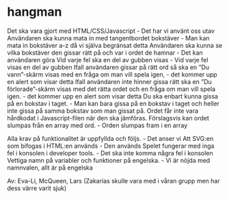 # hangman

Det ska vara gjort med HTML/CSS/Javascript - Det har vi använt oss utav
Användaren ska kunna mata in med tangentbordet bokstäver - Man kan mata in bokstäver a-z då vi själva begränsat detta
Användaren ska kunna se vilka bokstäver den gissar rätt på och var i ordet de hamnar - Det kan användaren göra
Vid varje fel ska en del av gubben visas - Vid varje fel visas en del av gubben
Ifall användaren gissar på rätt ord så ska en ”Du vann”-skärm visas med en fråga om man vill spela igen, - det kommer upp en alert som visar detta
Ifall användaren inte hinner gissa rätt ska en ”Du förlorade”-skärm visas med det rätta ordet och en fråga om man vill spela igen. - det kommer upp en alert som visar detta
Du ska enbart kunna gissa på en bokstav i taget. - Man kan bara gissa på en bokstav i taget och heller inte gissa på samma bokstav som man gissat på.
Ordet får inte vara hårdkodat i Javascript-filen när den ska jämföras. Förslagsvis kan ordet slumpas från en array med ord. - Orden slumpas fram i en array

Alla krav på funktionalitet är uppfyllda och följs. - Det anser vi
Att SVG:en som bifogas i HTML:en används - Den används
Spelet fungerar med inga fel i konsolen i developer tools. - Det ska inte komma några fel i konsolen
Vettiga namn på variabler och funktioner på engelska. - Vi är nöjda med namnvalen, allt är på engelska

Av: Eva-Li, McQueen, Lars  (Zakarias skulle vara med i våran grupp men har dess värre varit sjuk)
